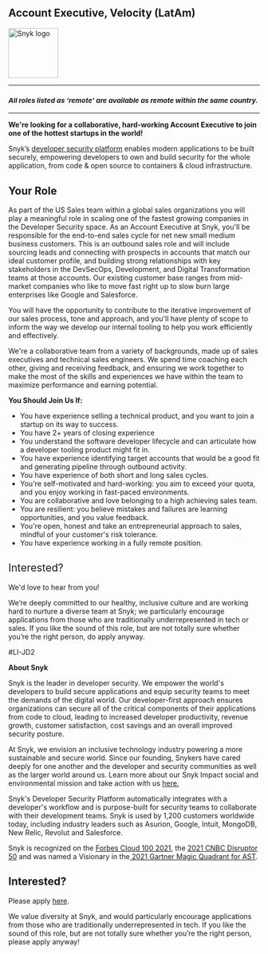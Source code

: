 Account Executive, Velocity (LatAm) 
---

<img src="https://res.cloudinary.com/snyk/image/upload/v1537345894/press-kit/brand/logo-black.png" width="100" alt="Snyk logo" />

<hr>
<h3><em><strong><sub>All roles listed as ‘remote’ are available as remote within the same country.</sub></strong></em></h3>
<hr>
<p><strong>We're looking for a collaborative, hard-working Account Executive to join one of the hottest startups in the world!&nbsp;</strong></p>
<p><span style="font-weight: 400;">Snyk’s </span><a href="https://snyk.io/product/cloud-native-application-security/"><span style="font-weight: 400;">developer security platform</span></a><span style="font-weight: 400;"> enables modern applications to be built securely, empowering developers to own and build security for the whole application, from code &amp; open source to containers &amp; cloud infrastructure.</span></p>
<h2><strong>Your Role</strong></h2>
<p><span style="font-weight: 400;">As part of the US Sales team within a global sales organizations you will play a meaningful role in scaling one of the fastest growing companies in the Developer Security space. As an Account Executive at Snyk, you'll be responsible for the end-to-end sales cycle for net new small medium business customers. This is an outbound sales role and will include sourcing leads and connecting with prospects in accounts that match our ideal customer profile, and building strong relationships with key stakeholders in the DevSecOps, Development, and Digital Transformation teams at those accounts. Our existing customer base ranges from mid-market companies who like to move fast right up to slow burn large enterprises like Google and Salesforce.</span></p>
<p><span style="font-weight: 400;">You will have the opportunity to contribute to the iterative improvement of our sales process, tone and approach, and you'll have plenty of scope to inform the way we develop our internal tooling to help you work efficiently and effectively.&nbsp;</span></p>
<p><span style="font-weight: 400;">We're a collaborative team from a variety of backgrounds, made up of sales executives and technical sales engineers. We spend time coaching each other, giving and receiving feedback, and ensuring we work together to make the most of the skills and experiences we have within the team to maximize performance and earning potential.&nbsp;</span></p>
<p><strong>You Should Join Us If:&nbsp;</strong></p>
<ul>
<li style="font-weight: 400;"><span style="font-weight: 400;">You have experience selling a technical product, and you want to join a startup on its way to success.</span></li>
<li style="font-weight: 400;"><span style="font-weight: 400;">You have 2+ years of closing experience</span></li>
<li style="font-weight: 400;"><span style="font-weight: 400;">You understand the software developer lifecycle and can articulate how a developer tooling product might fit in.</span></li>
<li style="font-weight: 400;"><span style="font-weight: 400;">You have experience identifying target accounts that would be a good fit and generating pipeline through outbound activity.</span></li>
<li style="font-weight: 400;"><span style="font-weight: 400;">You have experience of both short and long sales cycles.&nbsp;</span></li>
<li style="font-weight: 400;"><span style="font-weight: 400;">You're self-motivated and hard-working: you aim to exceed your quota, and you enjoy working in fast-paced environments.</span></li>
<li style="font-weight: 400;"><span style="font-weight: 400;">You are collaborative and love belonging to a high achieving sales team.</span></li>
<li style="font-weight: 400;"><span style="font-weight: 400;">You are resilient: you believe mistakes and failures are learning opportunities, and you value feedback.</span></li>
<li style="font-weight: 400;"><span style="font-weight: 400;">You're open, honest and take an entrepreneurial approach to sales, mindful of your customer's risk tolerance.</span></li>
<li style="font-weight: 400;"><span style="font-weight: 400;">You have experience working in a fully remote position.</span></li>
</ul>
<h2><span style="font-weight: 400;">Interested?</span></h2>
<p><span style="font-weight: 400;">We'd love to hear from you!</span></p>
<p><span style="font-weight: 400;">We’re deeply committed to our healthy, inclusive culture and are working hard to nurture a diverse team at Snyk; we particularly encourage applications from those who are traditionally underrepresented in tech or sales. If you like the sound of this role, but are not totally sure whether you’re the right person, do apply anyway.</span></p>
<p>#LI-JD2</p><div class="content-conclusion"><p><strong>About Snyk</strong></p>
<p><span style="font-weight: 400;">Snyk is the leader in developer security. We empower the world's developers to build secure applications and equip security teams to meet the demands of the digital world. Our developer-first approach ensures organizations can secure all of the critical components of their applications from code to cloud, leading to increased developer productivity, revenue growth, customer satisfaction, cost savings and an overall improved security posture.&nbsp;</span></p>
<p><span style="font-weight: 400;">At Snyk, we envision an inclusive technology industry powering a more sustainable and secure world.</span> <span style="font-weight: 400;">Since our founding, Snykers have cared deeply for one another and the developer and security communities as well as the larger world around us. Learn more about our Snyk Impact social and environmental mission and take action with us </span><a href="https://snyk.io/about/snyk-impact/"><span style="font-weight: 400;">here.</span></a></p>
<p><span style="font-weight: 400;">Snyk's Developer Security Platform automatically integrates with a developer's workflow and is purpose-built for security teams to collaborate with their development teams. Snyk is used by 1,200 customers worldwide today, including industry leaders such as Asurion, Google, Intuit, MongoDB, New Relic, Revolut and Salesforce.</span></p>
<p><span style="font-weight: 400;">Snyk is recognized on the </span><a href="https://www.forbes.com/cloud100/#6f24b5ba5f94"><span style="font-weight: 400;">Forbes Cloud 100 2021</span></a><span style="font-weight: 400;">, the </span><a href="https://www.cnbc.com/2021/05/25/these-are-the-2021-cnbc-disruptor-50-companies.html"><span style="font-weight: 400;">2021 CNBC Disruptor 50</span></a><span style="font-weight: 400;"> and was named a Visionary in the</span><a href="https://snyk.io/blog/snyk-visionary-2021-gartner-magic-quadrant-for-ast/"><span style="font-weight: 400;"> 2021 Gartner Magic Quadrant for AST</span></a><span style="font-weight: 400;">.</span></p></div>

Interested?
---

Please apply [here](https://boards.greenhouse.io/snyk/jobs/5868929002#app).

We value diversity at Snyk, and would particularly encourage applications from those who are traditionally underrepresented in tech.
If you like the sound of this role, but are not totally sure whether you’re the right person, please apply anyway!
